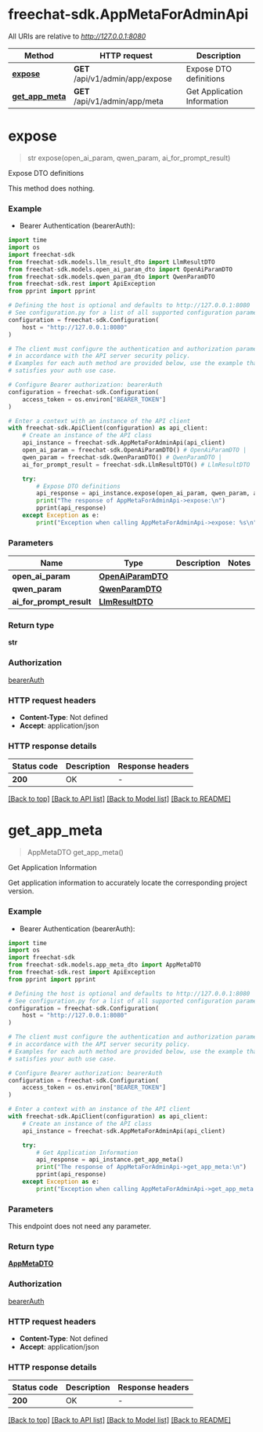 # freechat-sdk.AppMetaForAdminApi

All URIs are relative to *http://127.0.0.1:8080*

Method | HTTP request | Description
------------- | ------------- | -------------
[**expose**](AppMetaForAdminApi.md#expose) | **GET** /api/v1/admin/app/expose | Expose DTO definitions
[**get_app_meta**](AppMetaForAdminApi.md#get_app_meta) | **GET** /api/v1/admin/app/meta | Get Application Information


# **expose**
> str expose(open_ai_param, qwen_param, ai_for_prompt_result)

Expose DTO definitions

This method does nothing.

### Example

* Bearer Authentication (bearerAuth):
```python
import time
import os
import freechat-sdk
from freechat-sdk.models.llm_result_dto import LlmResultDTO
from freechat-sdk.models.open_ai_param_dto import OpenAiParamDTO
from freechat-sdk.models.qwen_param_dto import QwenParamDTO
from freechat-sdk.rest import ApiException
from pprint import pprint

# Defining the host is optional and defaults to http://127.0.0.1:8080
# See configuration.py for a list of all supported configuration parameters.
configuration = freechat-sdk.Configuration(
    host = "http://127.0.0.1:8080"
)

# The client must configure the authentication and authorization parameters
# in accordance with the API server security policy.
# Examples for each auth method are provided below, use the example that
# satisfies your auth use case.

# Configure Bearer authorization: bearerAuth
configuration = freechat-sdk.Configuration(
    access_token = os.environ["BEARER_TOKEN"]
)

# Enter a context with an instance of the API client
with freechat-sdk.ApiClient(configuration) as api_client:
    # Create an instance of the API class
    api_instance = freechat-sdk.AppMetaForAdminApi(api_client)
    open_ai_param = freechat-sdk.OpenAiParamDTO() # OpenAiParamDTO | 
    qwen_param = freechat-sdk.QwenParamDTO() # QwenParamDTO | 
    ai_for_prompt_result = freechat-sdk.LlmResultDTO() # LlmResultDTO | 

    try:
        # Expose DTO definitions
        api_response = api_instance.expose(open_ai_param, qwen_param, ai_for_prompt_result)
        print("The response of AppMetaForAdminApi->expose:\n")
        pprint(api_response)
    except Exception as e:
        print("Exception when calling AppMetaForAdminApi->expose: %s\n" % e)
```



### Parameters

Name | Type | Description  | Notes
------------- | ------------- | ------------- | -------------
 **open_ai_param** | [**OpenAiParamDTO**](.md)|  | 
 **qwen_param** | [**QwenParamDTO**](.md)|  | 
 **ai_for_prompt_result** | [**LlmResultDTO**](.md)|  | 

### Return type

**str**

### Authorization

[bearerAuth](../README.md#bearerAuth)

### HTTP request headers

 - **Content-Type**: Not defined
 - **Accept**: application/json

### HTTP response details
| Status code | Description | Response headers |
|-------------|-------------|------------------|
**200** | OK |  -  |

[[Back to top]](#) [[Back to API list]](../README.md#documentation-for-api-endpoints) [[Back to Model list]](../README.md#documentation-for-models) [[Back to README]](../README.md)

# **get_app_meta**
> AppMetaDTO get_app_meta()

Get Application Information

Get application information to accurately locate the corresponding project version.

### Example

* Bearer Authentication (bearerAuth):
```python
import time
import os
import freechat-sdk
from freechat-sdk.models.app_meta_dto import AppMetaDTO
from freechat-sdk.rest import ApiException
from pprint import pprint

# Defining the host is optional and defaults to http://127.0.0.1:8080
# See configuration.py for a list of all supported configuration parameters.
configuration = freechat-sdk.Configuration(
    host = "http://127.0.0.1:8080"
)

# The client must configure the authentication and authorization parameters
# in accordance with the API server security policy.
# Examples for each auth method are provided below, use the example that
# satisfies your auth use case.

# Configure Bearer authorization: bearerAuth
configuration = freechat-sdk.Configuration(
    access_token = os.environ["BEARER_TOKEN"]
)

# Enter a context with an instance of the API client
with freechat-sdk.ApiClient(configuration) as api_client:
    # Create an instance of the API class
    api_instance = freechat-sdk.AppMetaForAdminApi(api_client)

    try:
        # Get Application Information
        api_response = api_instance.get_app_meta()
        print("The response of AppMetaForAdminApi->get_app_meta:\n")
        pprint(api_response)
    except Exception as e:
        print("Exception when calling AppMetaForAdminApi->get_app_meta: %s\n" % e)
```



### Parameters
This endpoint does not need any parameter.

### Return type

[**AppMetaDTO**](AppMetaDTO.md)

### Authorization

[bearerAuth](../README.md#bearerAuth)

### HTTP request headers

 - **Content-Type**: Not defined
 - **Accept**: application/json

### HTTP response details
| Status code | Description | Response headers |
|-------------|-------------|------------------|
**200** | OK |  -  |

[[Back to top]](#) [[Back to API list]](../README.md#documentation-for-api-endpoints) [[Back to Model list]](../README.md#documentation-for-models) [[Back to README]](../README.md)

